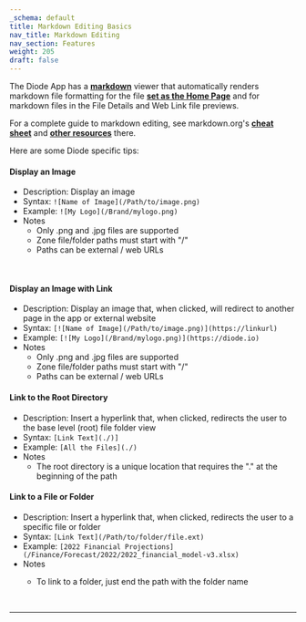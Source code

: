 ```yaml
---
_schema: default
title: Markdown Editing Basics
nav_title: Markdown Editing
nav_section: Features
weight: 205
draft: false
---
```

The Diode App has a <a href="https://www.markdownguide.org/getting-started/" target="_blank" rel="noopener"><strong>markdown</strong></a> viewer that automatically renders markdown file formatting for the file [**set as the Home Page**](https://app.docs.diode.io/docs/using/create-a-home-page-for-your-zone/) and for markdown files in the File Details and Web Link file previews.

For a complete guide to markdown editing, see markdown.org's <a href="https://www.markdownguide.org/cheat-sheet/" target="_blank" rel="noopener"><strong>cheat sheet</strong></a> and <a href="https://www.markdownguide.org/extended-syntax" target="_blank" rel="noopener"><strong>other resources</strong></a> there.

Here are some Diode specific tips:

#### **Display an Image**

* Description: Display an image
* Syntax: `![Name of Image](/Path/to/image.png)`
* Example: `![My Logo](/Brand/mylogo.png)`
* Notes
  * Only .png and .jpg files are supported
  * Zone file/folder paths must start with "/"
  * Paths can be external / web URLs

&nbsp;

#### **Display an Image with Link**

* Description: Display an image that, when clicked, will redirect to another page in the app or external website
* Syntax: `[![Name of Image](/Path/to/image.png)](https://linkurl)`
* Example: `[![My Logo](/Brand/mylogo.png)](https://diode.io)`
* Notes
  * Only .png and .jpg files are supported
  * Zone file/folder paths must start with "/"
  * Paths can be external / web URLs

#### **Link to the Root Directory**

* Description: Insert a hyperlink that, when clicked, redirects the user to the base level (root) file folder view
* Syntax: `[Link Text](./)]`
* Example: `[All the Files](./)`
* Notes
  * The root directory is a unique location that requires the "." at the beginning of the path

#### **Link to a File or Folder**

* Description: Insert a hyperlink that, when clicked, redirects the user to a specific file or folder
* Syntax: `[Link Text](/Path/to/folder/file.ext)`
* Example: `[2022 Financial Projections](/Finance/Forecast/2022/2022_financial_model-v3.xlsx)`
* Notes
  * To link to a folder, just end the path with the folder name

    &nbsp;

---

&nbsp;